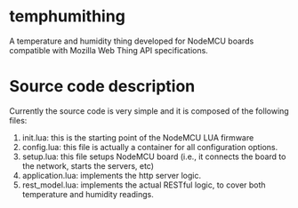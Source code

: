 # temphumithing
A temperature and humidity thing developed for NodeMCU boards compatible with Mozilla Web Thing API specifications.

# Source code description
Currently the source code is very simple and it is composed of the following files:
1) init.lua: this is the starting point of the NodeMCU LUA firmware
2) config.lua: this file is actually a container for all configuration options.
3) setup.lua: this file setups NodeMCU board (i.e., it connects the board to the network, starts the servers, etc)
4) application.lua: implements the http server logic.
5) rest_model.lua: implements the actual RESTful logic, to cover both temperature and humidity readings.
